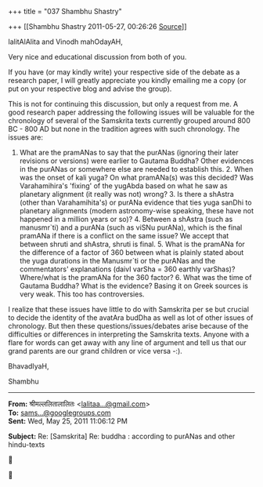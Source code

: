 +++
title = "037 Shambhu Shastry"

+++
[[Shambhu Shastry	2011-05-27, 00:26:26 [Source](https://groups.google.com/g/samskrita/c/GeSoi-zhKNs)]]



lalitAlAlita and Vinodh mahOdayAH,

  

Very nice and educational discussion from both of you.

  

If you have (or may kindly write) your respective side of the debate as a research paper, I will greatly appreciate you kindly emailing me a copy (or put on your respective blog and advise the group).

  

This is not for continuing this discussion, but only a request from me. A good research paper addressing the following issues will be valuable for the chronology of several of the Samskrita texts currently grouped around 800 BC - 800 AD but none in the tradition agrees with such chronology. The issues are:

1.  What are the pramANas to say that the purANas (ignoring their later
    revisions or versions) were earlier to Gautama Buddha? Other
    evidences in the purANas or somewhere else are needed to establish
    this. 2.  When was the onset of kali yuga? On what pramANa(s) was this
    decided? Was Varahamihira's 'fixing' of the yugAbda based on what he
    saw as planetary alignment (it really was not) wrong? 3.  Is there a shAstra (other than Varahamihita's) or purANa evidence
    that ties yuga sanDhi to planetary alignments (modern astronomy-wise
    speaking, these have not happened in a million years or so)? 4.  Between a shAstra (such as manusmr\`ti) and a purANa (such as viSNu
    purANa), which is the final pramANa if there is a conflict on the
    same issue? We accept that between shruti and shAstra, shruti is
    final. 5.  What is the pramANa for the difference of a factor of 360 between
    what is plainly stated about the yuga durations in the Manusmr\`ti
    or the purANas and the commentators' explanations (daivI varSha =
    360 earthly varShas)? Where/what is the pramANa for the 360 factor? 6.  What was the time of Gautama Buddha? What is the evidence? Basing it
    on Greek sources is very weak. This too has controversies.

I realize that these issues have little to do with Samskrita per se but crucial to decide the identity of the avatAra budDha as well as lot of other issues of chronology. But then these questions/issues/debates arise because of the difficulties or differences in interpreting the Samskrita texts. Anyone with a flare for words can get away with any line of argument and tell us that our grand parents are our grand children or vice versa -:).

  

BhavadIyaH,

Shambhu

  

------------------------------------------------------------------------

**From:** श्रीमल्ललितालालितः \<[lalitaa...@gmail.com]()\>  
**To:** [sams...@googlegroups.com]()  
**Sent:** Wed, May 25, 2011 11:06:12 PM

  
**Subject:** Re: \[Samskrita\] Re: buddha : according to purANas and other hindu-texts  





